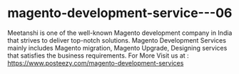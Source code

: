 # magento-development-service---06
Meetanshi is one of the well-known Magento development company in India that strives to deliver top-notch solutions. Magento Development Services mainly includes Magento migration, Magento Upgrade, Designing services that satisfies the business requirements. For More Visit us at :  https://www.posteezy.com/magento-development-services
